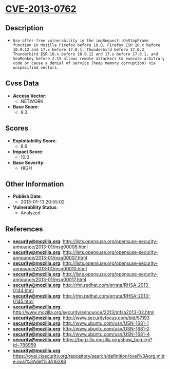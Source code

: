
# [CVE-2013-0762](https://cve.mitre.org/cgi-bin/cvename.cgi?name=CVE-2013-0762)

## Description

- `Use-after-free vulnerability in the imgRequest::OnStopFrame function in Mozilla Firefox before 18.0, Firefox ESR 10.x before 10.0.12 and 17.x before 17.0.1, Thunderbird before 17.0.2, Thunderbird ESR 10.x before 10.0.12 and 17.x before 17.0.1, and SeaMonkey before 2.15 allows remote attackers to execute arbitrary code or cause a denial of service (heap memory corruption) via unspecified vectors.`

## Cvss Data

- **Access Vector**:
  - NETWORK
- **Base Score**:
  - 9.3

## Scores

- **Exploitability Score**:
  - 8.6
- **Impact Score**:
  - 10.0
- **Base Severity**:
  - HIGH

## Other Information

- **Publish Date**:
  - 2013-01-13 20:55:02
- **Vulnerability Status**:
  - Analyzed

## References

- **security@mozilla.org**: http://lists.opensuse.org/opensuse-security-announce/2013-01/msg00006.html
- **security@mozilla.org**: http://lists.opensuse.org/opensuse-security-announce/2013-01/msg00007.html
- **security@mozilla.org**: http://lists.opensuse.org/opensuse-security-announce/2013-01/msg00010.html
- **security@mozilla.org**: http://lists.opensuse.org/opensuse-security-announce/2013-01/msg00017.html
- **security@mozilla.org**: http://rhn.redhat.com/errata/RHSA-2013-0144.html
- **security@mozilla.org**: http://rhn.redhat.com/errata/RHSA-2013-0145.html
- **security@mozilla.org**: http://www.mozilla.org/security/announce/2013/mfsa2013-02.html
- **security@mozilla.org**: http://www.securityfocus.com/bid/57193
- **security@mozilla.org**: http://www.ubuntu.com/usn/USN-1681-1
- **security@mozilla.org**: http://www.ubuntu.com/usn/USN-1681-2
- **security@mozilla.org**: http://www.ubuntu.com/usn/USN-1681-4
- **security@mozilla.org**: https://bugzilla.mozilla.org/show_bug.cgi?id=788959
- **security@mozilla.org**: https://oval.cisecurity.org/repository/search/definition/oval%3Aorg.mitre.oval%3Adef%3A16288
